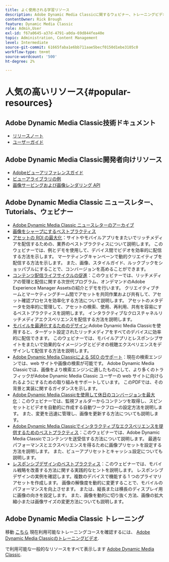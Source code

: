 ```yaml
---
title: よく使用される学習リソース
description: Adobe Dynamic Media Classicに関するウェビナー、トレーニングビデオ、ニュースレター、ベストプラクティス情報、開発者向けリソースへのリンク。
contentOwner: Rick Brough
feature: Dynamic Media Classic
role: Admin,User
exl-id: f67a0645-a37d-4791-a0da-69d844fea40e
topic: Administration, Content Management
level: Intermediate
source-git-commit: 61665faba1e6bb711aae5becf0150d1ebe3105c0
workflow-type: tm+mt
source-wordcount: '500'
ht-degree: 2%

---
```


# 人気の高いリソース{#popular-resources}

## Adobe Dynamic Media Classic技術ドキュメント

* [リリースノート](https://experienceleague.adobe.com/en/docs/dynamic-media-developer-resources/release-notes/s7rn2017)
* [ユーザーガイド](introduction.md)

## Adobe Dynamic Media Classic開発者向けリソース

* [Adobeビューアリファレンスガイド](https://experienceleague.adobe.com/en/docs/dynamic-media-developer-resources)
* [ビューアライブラリの例](https://landing.adobe.com/en/na/dynamic-media/ctir-2755/live-demos.html)
* [画像サービングおよび画像レンダリング API](https://experienceleague.adobe.com/en/docs/dynamic-media-developer-resources)

## Adobe Dynamic Media Classic ニュースレター、Tutorials、ウェビナー

* [Adobe Dynamic Media Classic ニュースレターのアーカイブ](/help/using/dynamic-media-newsletter.md)
* [画像をシャープにするベストプラクティス](/help/using/assets/s7_sharpening_images.pdf)
* [アセットの ROI の最大化](https://adobecustomersuccess.adobeconnect.com/p5ar3hfrrec/?launcher=false&amp;fcsContent=true&amp;pbMode=normal&amp;proto=true)：サイトやモバイルアプリをまたいでリッチメディアを配信するための、業界のベストプラクティスについて説明します。 このウェビナーでは、例とデモを使用して、デバイス間でビデオを効率的に配信する方法を示します。 マーケティングキャンペーンで動的クリエイティブを配信する方法を示します。 また、画像、スタイルガイド、ルックブックをショッパブルにすることで、コンバージョンを高めることができます。
* [コンテンツ配信ライフサイクルの促進](https://adobecustomersuccess.adobeconnect.com/p88ducm9pqv/)：このウェビナーでは、リッチメディアの管理と配信に関する次世代プログラム、オンデマンドのAdobe Experience Manager Assetsの紹介とデモを行います。 クリエイティブチームとマーケティングチーム間でアセットを共同作業および共有して、アセット確認プロセスを効率化する方法について説明します。 アセットのメタデータを効率的に管理して、アセットの検索、使用、再利用、共有を容易にするベストプラクティスを説明します。 インタラクティブなクロスチャネルリッチメディアエクスペリエンスを配信する方法を説明します。
* [モバイルを最適化するためのデザイン](https://adobecustomersuccess.adobeconnect.com/p6oqd3wydif/?launcher=false&amp;fcsContent=true&amp;pbMode=normal&amp;proto=true):Adobe Dynamic Media Classicを使用すると、ターゲット設定されたリッチメディアをすべてのデバイスに効率的に配信できます。 このウェビナーでは、モバイルアプリとレスポンシブサイトをまたいで効果的なイメージングとビデオの視聴エクスペリエンスをデザインして配信する方法を説明します。
* [Adobe Dynamic Media Classicによる SEO のサポート](/help/using/assets/s7_seo.pdf)：現在の検索エンジンでは、web サイトや画像の検索が可能です。 Adobe Dynamic Media Classicでは、画像をより検索エンジンに適したものにして、より多くのトラフィックがAdobe Dynamic Media Classic ユーザーの web サイトに向けられるようにするための取り組みをサポートしています。 このPDFでは、その背景と実装に関するガイダンスを示します。
* [Adobe Dynamic Media Classicを使用して休日のコンバージョンを最大化](https://adobecustomersuccess.adobeconnect.com/p32n1yr85c9/?proto=true)：このウェビナーでは、監視フォルダーからコンテンツを取得し、スピンセットとビデオを自動的に作成する自動ワークフローの設定方法を説明します。 また、変更を迅速に管理し、画像を更新する方法についても説明します。
* [Adobe Dynamic Media Classicでインタラクティブなエクスペリエンスを提供するためのベストプラクティス](https://seminars.adobeconnect.com/p7wb8ej3u6d/)：このウェビナーでは、Adobe Dynamic Media Classicでコンテンツを送受信する方法について説明します。 最適なパフォーマンスとエクスペリエンスを得るために画像プリセットを設定する方法を説明します。 また、ビューアプリセットとキャッシュ設定についても説明します。
* [レスポンシブデザインのベストプラクティス](https://offers.adobe.com/en/na/marketing/landings/_40458_responsive_design_live_on_demand_webinar.html)：このウェビナーでは、モバイル戦略を改善する方法に関する実践的なヒントを説明します。 レスポンシブデザインの実例を確認します。複数のデバイスで機能する 1 つのプライマリアセットを作成します。 画像の解像度を動的に変更することで、モバイルのパフォーマンスを向上させます。 または、縦長または横長のディスプレイ用に画像の向きを設定します。 また、画像を動的に切り抜く方法、画像の拡大縮小または画像サイズの変更方法についても説明します。

## Adobe Dynamic Media Classic トレーニング

移動 [こちら](https://training.adobe.com/training/courses.html#product=adobe-scene7) 現在利用可能なトレーニングコースを確認するには、
[Adobe Dynamic Media Classicのトレーニングビデオ](https://experienceleague.adobe.com/en/docs/dynamic-media-classic/using/intro/training-videos#intro).

で利用可能な一般的なリソースをすべて表示します [Adobe Dynamic Media Classic](home.md).
